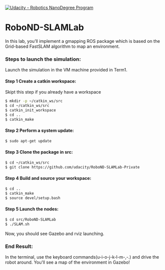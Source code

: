 [![Udacity - Robotics NanoDegree Program](https://s3-us-west-1.amazonaws.com/udacity-robotics/Extra+Images/RoboND_flag.png)](https://www.udacity.com/robotics)

# RoboND-SLAMLab
In this lab, you’ll implement a gmapping ROS package which is based on the Grid-based FastSLAM algorithm to map an environment.

### Steps to launch the simulation:
Launch the simulation in the VM machine provided in Term1. 

#### Step 1 Create a catkin workspace:
Skipt this step if you already have a workspace
```sh
$ mkdir -p ~/catkin_ws/src
$ cd ~/catkin_ws/src
$ catkin_init_workspace
$ cd ..
$ catkin_make
```

#### Step 2 Perform a system update:
```sh
$ sudo apt-get update
```

#### Step 3 Clone the package in src:
```sh
$ cd ~/catkin_ws/src
$ git clone https://github.com/udacity/RoboND-SLAMLab-Private
```

#### Step 4 Build and source your workspace:
```sh
$ cd ..
$ catkin_make
$ source devel/setup.bash
```

#### Step 5 Launch the nodes:
```sh
$ cd src/RoboND-SLAMLab
$ ./SLAM.sh
```
Now, you should see Gazebo and rviz launching.

### End Result:
In the terminal, use the keyboard commands(u-i-o-j-k-l-m-,-.) and drive the robot around. You'll see a map of the environment in Gazebo!
